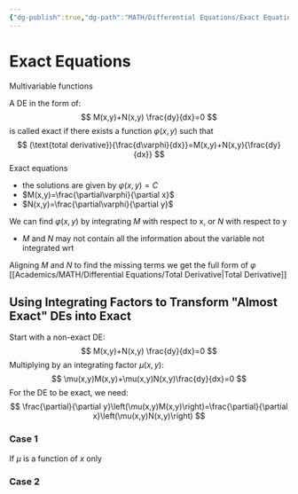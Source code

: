 ```yaml
---
{"dg-publish":true,"dg-path":"MATH/Differential Equations/Exact Equations.md","permalink":"/math/differential-equations/exact-equations/","created":"2024-10-04T14:46:56.993-04:00","updated":"2025-07-08T11:02:52.773-04:00"}
---
```


# Exact Equations
Multivariable functions

A DE in the form of:
$$
M(x,y)+N(x,y) \frac{dy}{dx}=0
$$
is called exact if there exists a function $\varphi(x,y)$ such that
$$
(\text{total derivative}){\frac{d\varphi}{dx}}=M(x,y)+N(x,y){\frac{dy}{dx}}
$$
Exact equations
- the solutions are given by $\varphi(x,y)=C$
- $M(x,y)=\frac{\partial\varphi}{\partial x}$
- $N(x,y)=\frac{\partial\varphi}{\partial y}$

We can find $\varphi(x,y)$ by integrating $M$ with respect to x, or $N$ with respect to y
- $M$ and $N$ may not contain all the information about the variable not integrated wrt 

Aligning $M$ and $N$ to find the missing terms we get the full form of $\varphi$ 
[[Academics/MATH/Differential Equations/Total Derivative\|Total Derivative]]

## Using Integrating Factors to Transform "Almost Exact" DEs into Exact

Start with a non-exact DE:
$$
M(x,y)+N(x,y) \frac{dy}{dx}=0
$$
Multiplying by an integrating factor $\mu(x,y)$:
$$
\mu(x,y)M(x,y)+\mu(x,y)N(x,y)\frac{dy}{dx}=0
$$
For the DE to be exact, we need:
$$
\frac{\partial}{\partial y}\left(\mu(x,y)M(x,y)\right)=\frac{\partial}{\partial x}\left(\mu(x,y)N(x,y)\right)
$$

### Case 1
If $\mu$ is a function of $x$ only

### Case 2